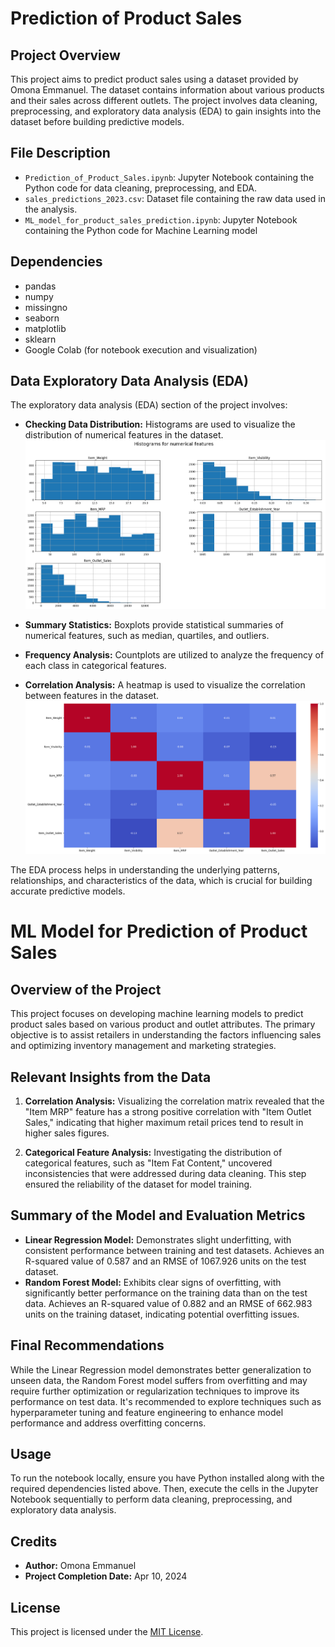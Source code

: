 # Prediction of Product Sales

## Project Overview

This project aims to predict product sales using a dataset provided by Omona Emmanuel. The dataset contains information about various products and their sales across different outlets. The project involves data cleaning, preprocessing, and exploratory data analysis (EDA) to gain insights into the dataset before building predictive models.

## File Description

- `Prediction_of_Product_Sales.ipynb`: Jupyter Notebook containing the Python code for data cleaning, preprocessing, and EDA.
- `sales_predictions_2023.csv`: Dataset file containing the raw data used in the analysis.
- `ML_model_for_product_sales_prediction.ipynb`: Jupyter Notebook containing the Python code for Machine Learning model

## Dependencies

- pandas
- numpy
- missingno
- seaborn
- matplotlib
- sklearn
- Google Colab (for notebook execution and visualization)

## Data Exploratory Data Analysis (EDA)

The exploratory data analysis (EDA) section of the project involves:

- **Checking Data Distribution:** Histograms are used to visualize the distribution of numerical features in the dataset.
  ![Histograms for Numerical Features](https://github.com/OMONa-E/Prediction-of-Product-Sales/blob/main/Histograms%20Numerical%20Feature.png)
  
- **Summary Statistics:** Boxplots provide statistical summaries of numerical features, such as median, quartiles, and outliers.
- **Frequency Analysis:** Countplots are utilized to analyze the frequency of each class in categorical features.
  
- **Correlation Analysis:** A heatmap is used to visualize the correlation between features in the dataset.
  ![Histograms for Numerical Features](https://github.com/OMONa-E/Prediction-of-Product-Sales/blob/main/Correlation%20Heatmap.png)

The EDA process helps in understanding the underlying patterns, relationships, and characteristics of the data, which is crucial for building accurate predictive models.

# ML Model for Prediction of Product Sales

## Overview of the Project
This project focuses on developing machine learning models to predict product sales based on various product and outlet attributes. The primary objective is to assist retailers in understanding the factors influencing sales and optimizing inventory management and marketing strategies.

## Relevant Insights from the Data
1. **Correlation Analysis:** Visualizing the correlation matrix revealed that the "Item MRP" feature has a strong positive correlation with "Item Outlet Sales," indicating that higher maximum retail prices tend to result in higher sales figures.

2. **Categorical Feature Analysis:** Investigating the distribution of categorical features, such as "Item Fat Content," uncovered inconsistencies that were addressed during data cleaning. This step ensured the reliability of the dataset for model training.

## Summary of the Model and Evaluation Metrics
- **Linear Regression Model:** Demonstrates slight underfitting, with consistent performance between training and test datasets. Achieves an R-squared value of 0.587 and an RMSE of 1067.926 units on the test dataset.
- **Random Forest Model:** Exhibits clear signs of overfitting, with significantly better performance on the training data than on the test data. Achieves an R-squared value of 0.882 and an RMSE of 662.983 units on the training dataset, indicating potential overfitting issues.

## Final Recommendations
While the Linear Regression model demonstrates better generalization to unseen data, the Random Forest model suffers from overfitting and may require further optimization or regularization techniques to improve its performance on test data. It's recommended to explore techniques such as hyperparameter tuning and feature engineering to enhance model performance and address overfitting concerns.

## Usage

To run the notebook locally, ensure you have Python installed along with the required dependencies listed above. Then, execute the cells in the Jupyter Notebook sequentially to perform data cleaning, preprocessing, and exploratory data analysis.

## Credits

- **Author:** Omona Emmanuel
- **Project Completion Date:** Apr 10, 2024

## License

This project is licensed under the [MIT License](LICENSE).
